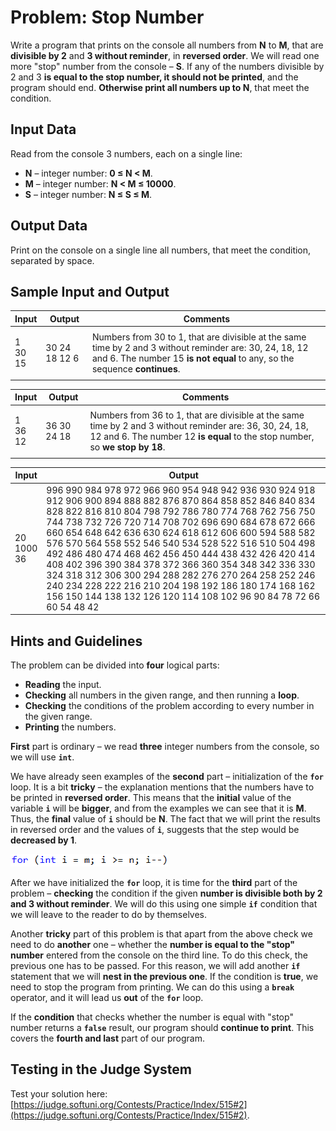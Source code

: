 # Problem: Stop Number

Write a program that prints on the console all numbers from **N** to **M**, that are **divisible by 2** and **3 without reminder**, in **reversed order**. We will read one more "stop" number from the console – **S**. If any of the numbers divisible by 2 and 3 **is equal to the stop number, it should not be printed**, and the program should end. **Otherwise print all numbers up to N**, that meet the condition.

## Input Data

Read from the console 3 numbers, each on a single line:

* **N** – integer number: **0 ≤ N < M**.
* **M** – integer number: **N < M ≤ 10000**.
* **S** – integer number: **N ≤ S ≤ M**.

## Output Data

Print on the console on a single line all numbers, that meet the condition, separated by space.

## Sample Input and Output

| Input                | Output        | Comments                                                                                                                                                                               |
| -------------------- | ------------- | -------------------------------------------------------------------------------------------------------------------------------------------------------------------------------------- |
| <p>1<br>30<br>15</p> | 30 24 18 12 6 | Numbers from 30 to 1, that are divisible at the same time by 2 and 3 without reminder are: 30, 24, 18, 12 and 6. The number 15 **is not equal** to any, so the sequence **continues**. |

| Input                | Output      | Comments                                                                                                                                                                                  |
| -------------------- | ----------- | ----------------------------------------------------------------------------------------------------------------------------------------------------------------------------------------- |
| <p>1<br>36<br>12</p> | 36 30 24 18 | Numbers from 36 to 1, that are divisible at the same time by 2 and 3 without reminder are: 36, 30, 24, 18, 12 and 6. The number 12 **is equal** to the stop number, so **we stop by 18**. |

| Input                   | Output                                                                                                                                                                                                                                                                                                                                                                                                                                                                                                                                                                                                                                                |
| ----------------------- | ----------------------------------------------------------------------------------------------------------------------------------------------------------------------------------------------------------------------------------------------------------------------------------------------------------------------------------------------------------------------------------------------------------------------------------------------------------------------------------------------------------------------------------------------------------------------------------------------------------------------------------------------------- |
| <p>20<br>1000<br>36</p> | 996 990 984 978 972 966 960 954 948 942 936 930 924 918 912 906 900 894 888 882 876 870 864 858 852 846 840 834 828 822 816 810 804 798 792 786 780 774 768 762 756 750 744 738 732 726 720 714 708 702 696 690 684 678 672 666 660 654 648 642 636 630 624 618 612 606 600 594 588 582 576 570 564 558 552 546 540 534 528 522 516 510 504 498 492 486 480 474 468 462 456 450 444 438 432 426 420 414 408 402 396 390 384 378 372 366 360 354 348 342 336 330 324 318 312 306 300 294 288 282 276 270 264 258 252 246 240 234 228 222 216 210 204 198 192 186 180 174 168 162 156 150 144 138 132 126 120 114 108 102 96 90 84 78 72 66 60 54 48 42 |

## Hints and Guidelines

The problem can be divided into **four** logical parts:

* **Reading** the input.
* **Checking** all numbers in the given range, and then running a **loop**.
* **Checking** the conditions of the problem according to every number in the given range.
* **Printing** the numbers.

**First** part is ordinary – we read **three** integer numbers from the console, so we will use **`int`**.

We have already seen examples of the **second** part – initialization of the **`for`** loop. It is a bit **tricky** – the explanation mentions that the numbers have to be printed in **reversed order**. This means that the **initial** value of the variable **`i`** will be **bigger**, and from the examples we can see that it is **M**. Thus, the **final** value of **`i`** should be **N**. The fact that we will print the results in reversed order and the values of **`i`**, suggests that the step would be **decreased by 1**.

![](../../../assets/chapter-7-exam-preparation-images/04.stop-number-1.png)

After we have initialized the **`for`** loop, it is time for the **third** part of the problem – **checking** the condition if the given **number is divisible both by 2 and 3 without reminder**. We will do this using one simple **`if`** condition that we will leave to the reader to do by themselves.

Another **tricky** part of this problem is that apart from the above check we need to do **another** one – whether the **number is equal to the "stop" number** entered from the console on the third line. To do this check, the previous one has to be passed. For this reason, we will add another **`if`** statement that we will **nest in the previous one**. If the condition is **true**, we need to stop the program from printing. We can do this using a **`break`** operator, and it will lead us **out** of the **`for`** loop.

If the **condition** that checks whether the number is equal with "stop" number returns a **`false`** result, our program should **continue to print**. This covers the **fourth and last** part of our program.

## Testing in the Judge System

Test your solution here: [https://judge.softuni.org/Contests/Practice/Index/515#2](https://judge.softuni.org/Contests/Practice/Index/515#2).
